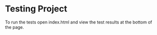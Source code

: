 # Testing Project
To run the tests open index.html and view the test results at the bottom of the page.
